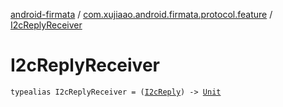 [android-firmata](../index.md) / [com.xujiaao.android.firmata.protocol.feature](index.md) / [I2cReplyReceiver](./-i2c-reply-receiver.md)

# I2cReplyReceiver

`typealias I2cReplyReceiver = (`[`I2cReply`](-i2c-reply/index.md)`) -> `[`Unit`](https://kotlinlang.org/api/latest/jvm/stdlib/kotlin/-unit/index.html)